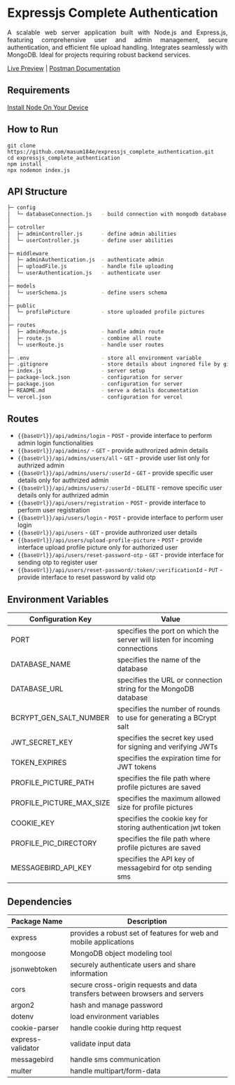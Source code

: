 # Expressjs Complete Authentication

<p align="justify">A scalable web server application built with Node.js and Express.js, featuring comprehensive user and admin management, secure authentication, and efficient file upload handling. Integrates seamlessly with MongoDB. Ideal for projects requiring robust backend services.</p>

[Live Preview](https://expressjs-complete-authentication.vercel.app/) | [Postman Documentation](https://documenter.getpostman.com/view/27027258/2sA3JRZeuT)

## Requirements

[Install Node On Your Device](https://nodejs.org/)

## How to Run

```
git clone https://github.com/masum184e/expressjs_complete_authentication.git
cd expressjs_complete_authentication
npm install
npx nodemon index.js
```

## API Structure

```bash
├─ config
│  └─ databaseConnection.js   - build connection with mongodb database 
│
├─ cotroller
│  ├─ adminController.js      - define admin abilities
│  └─ userController.js       - define user abilities
│
├─ middleware
│  ├─ adminAuthentication.js  - authenticate admin
│  ├─ uploadFile.js           - handle file uploading
│  └─ userAuthentication.js   - authenticate user
│
├─ models
│  └─ userSchema.js           - define users schema
│
├─ public
│  └─ profilePicture          - store uploaded profile pictures
│
├─ routes
│  ├─ adminRoute.js           - handle admin route
│  ├─ route.js                - combine all route
│  └─ userRoute.js            - handle user routes
│
├─ .env                       - store all environment variable
├─ .gitignore                 - store details about ingnored file by git
├─ index.js                   - server setup
├─ package-lock.json          - configuration for server
├─ package.json               - configuration for server
├─ README.md                  - serve a details documentation
└─ vercel.json                - configuration for vercel
```

## Routes
- `{{baseUrl}}/api/admins/login`         - `POST`   - provide interface to perform admin login functionalities
- `{{baseUrl}}/api/admins/`              - `GET`    - provide authrorized admin details
- `{{baseUrl}}/api/admins/users/all`     - `GET`    - provide user list only for authrized admin
- `{{baseUrl}}/api/admins/users/:userId` - `GET`    - provide specific user details only for authrized admin
- `{{baseUrl}}/api/admins/users/:userId` - `DELETE` - remove specific user details only for authrized admin
- `{{baseUrl}}/api/users/registration`                          - `POST` - provide interface to perform user registration
- `{{baseUrl}}/api/users/login`                                 - `POST` - provide interface to perform user login
- `{{baseUrl}}/api/users`                                       - `GET`  - provide authrorized user details
- `{{baseUrl}}/api/users/upload-profile-picture`                - `POST` - provide interface upload profile picture only for authorized user
- `{{baseUrl}}/api/users/reset-password-otp`                    - `GET`  - provide interface for sending otp to register user
- `{{baseUrl}}/api/users/reset-password/:token/:verificationId` - `PUT`  - provide interface to reset password by valid otp

## Environment Variables

| Configuration Key         | Value                                                                                      |
| ------------------------- |--------------------------------------------------------------------------------------------|
| PORT                      | specifies the port on which the server will listen for incoming connections                |
| DATABASE_NAME             | specifies the name of the database                                                         |
| DATABASE_URL              | specifies the URL or connection string for the MongoDB database                            |
| BCRYPT_GEN_SALT_NUMBER    | specifies the number of rounds to use for generating a BCrypt salt                         |
| JWT_SECRET_KEY            | specifies the secret key used for signing and verifying JWTs                               |
| TOKEN_EXPIRES             | specifies the expiration time for JWT tokens                                               |
| PROFILE_PICTURE_PATH      | specifies the file path where profile pictures are saved                                   |
| PROFILE_PICTURE_MAX_SIZE  | specifies the maximum allowed size for profile pictures                                    |
| COOKIE_KEY                | specifies the cookie key for storing authentication jwt token                              |
| PROFILE_PIC_DIRECTORY     | specifies the file path where profile pictures are saved                                   |
| MESSAGEBIRD_API_KEY       | specifies the API key of messagebird for otp sending sms                                   |

## Dependencies

| Package Name          |  Description                                                                 |
| ----------------------|------------------------------------------------------------------------------|
| express               | provides a robust set of features for web and mobile applications            |
| mongoose              | MongoDB object modeling tool                                                 |
| jsonwebtoken          | securely authenticate users and share information                            |
| cors                  | secure cross-origin requests and data transfers between browsers and servers |
| argon2                | hash and manage password                                                     |
| dotenv                | load environment variables                                                   |
| cookie-parser         | handle cookie during http request                                            |
| express-validator     | validate input data                                                          |
| messagebird           | handle sms communication                                                     |
| multer                | handle multipart/form-data                                                   |
